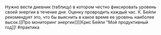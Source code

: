 Нужно вести дневник (таблицу) в котором честно фиксировать уровень своей энергии в течение дня. Оценку провродить каждый час. К. Бейли рекомендует это, что бы выяснить в какое время ее уровень наиболее высок.[[Про мониторинг энергии]][[Крис Бейли "Мой продуктивный год]]! #практика